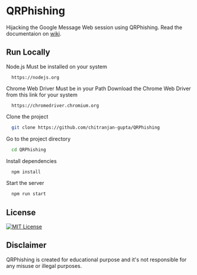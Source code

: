 
# QRPhishing

Hijacking the Google Message Web session using QRPhishing.
Read the documentaion on [wiki](https://github.com/chitranjan-gupta/QRPhishing/wiki).
## Run Locally

Node.js Must be installed on your system
```
  https://nodejs.org
```
Chrome Web Driver Must be in your Path
Download the Chrome Web Driver from this link for your system
```
  https://chromedriver.chromium.org
```
Clone the project

```bash
  git clone https://github.com/chitranjan-gupta/QRPhishing
```

Go to the project directory

```bash
  cd QRPhishing
```

Install dependencies

```bash
  npm install
```

Start the server

```bash
  npm run start
```
## License

[![MIT License](https://img.shields.io/badge/License-MIT-green.svg)](https://choosealicense.com/licenses/mit/)

## Disclaimer
QRPhishing is created for educational purpose and it's not responsible 
for any misuse or illegal purposes.
